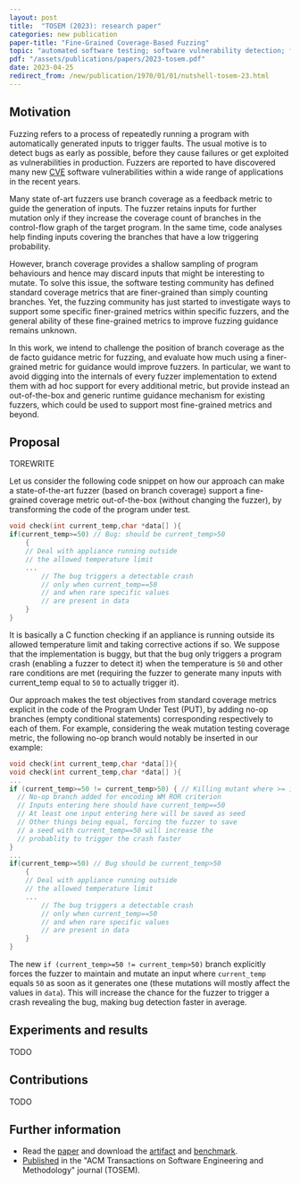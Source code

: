 ```yaml
---
layout: post
title:  "TOSEM (2023): research paper"
categories: new publication
paper-title: "Fine-Grained Coverage-Based Fuzzing"
topic: "automated software testing; software vulnerability detection; fuzzing; code coverage criteria; mutation testing"
pdf: "/assets/publications/papers/2023-tosem.pdf"
date: 2023-04-25
redirect_from: /new/publication/1970/01/01/nutshell-tosem-23.html
---
```


## Motivation

Fuzzing refers to a process of repeatedly running a program with automatically generated inputs to trigger faults. The usual motive is to detect bugs as early as possible, before they cause failures or get exploited as vulnerabilities in production. Fuzzers are reported to have discovered many new [CVE](https://en.wikipedia.org/wiki/Common_Vulnerabilities_and_Exposures) software vulnerabilities within a wide range of applications in the recent years.

 Many state of-art fuzzers use branch coverage as a feedback metric to guide the generation of inputs. The fuzzer retains inputs for further mutation only if they increase the coverage count of branches in the control-flow graph of the target program. In the same time, code analyses help finding inputs covering the branches that have a low triggering probability.
 
 However, branch coverage provides a shallow sampling of program behaviours and hence may discard inputs that might be interesting to mutate. To solve this issue, the software testing community has defined standard coverage metrics that are finer-grained than simply counting branches. Yet, the fuzzing community has just started to investigate ways to support some specific finer-grained metrics within specific fuzzers, and the general ability of these fine-grained metrics to improve fuzzing guidance remains unknown.

In this work, we intend to challenge the position of branch coverage as the de facto guidance metric for fuzzing, and evaluate how much using a finer-grained metric for guidance would improve fuzzers. In particular, we want to avoid digging into the internals of every fuzzer implementation to extend them with ad hoc support for every additional metric, but provide instead an out-of-the-box and generic runtime guidance mechanism for existing fuzzers, which could be used to support most fine-grained metrics and beyond.

## Proposal

TOREWRITE

Let us consider the following code snippet on how our approach can make a state-of-the-art fuzzer (based on branch coverage) support a fine-grained coverage metric out-of-the-box (without changing the fuzzer), by transforming the code of the program under test.
```c
void check(int current_temp,char *data[] ){
if(current_temp>=50) // Bug: should be current_temp>50
    {
    // Deal with appliance running outside
    // the allowed temperature limit
    ...  
        // The bug triggers a detectable crash 
        // only when current_temp==50
        // and when rare specific values
        // are present in data
    }
}
```
It is basically a C function checking if an appliance is running outside its allowed temperature limit and taking corrective actions if so. We suppose that the implementation is buggy, but that the bug only triggers a program crash (enabling a fuzzer to detect it) when the temperature is `50` and other rare conditions are met (requiring the fuzzer to generate many inputs with current_temp equal to `50` to actually trigger it).

Our approach makes the test objectives from standard coverage metrics explicit in the code of the Program Under Test (PUT), by adding no-op branches (empty conditional statements) corresponding respectively to each of them. For example, considering the weak mutation testing coverage metric, the following no-op branch would notably be inserted in our example: 
```c
void check(int current_temp,char *data[]){
void check(int current_temp,char *data[] ){
...
if (current_temp>=50 != current_temp>50) { // Killing mutant where >= is replaced by >
  // No-op branch added for encoding WM ROR criterion
  // Inputs entering here should have current_temp==50
  // At least one input entering here will be saved as seed
  // Other things being equal, forcing the fuzzer to save 
  // a seed with current_temp==50 will increase the 
  // probablity to trigger the crash faster
}
...
if(current_temp>=50) // Bug should be current_temp>50
    {
    // Deal with appliance running outside
    // the allowed temperature limit
    ...  
        // The bug triggers a detectable crash 
        // only when current_temp==50
        // and when rare specific values
        // are present in data
    }
}
```

The new `if (current_temp>=50 != current_temp>50)` branch explicitly forces the fuzzer to maintain and mutate an input where `current_temp` equals `50` as soon as it generates one (these mutations will mostly affect the values in `data`). This will increase the chance for the fuzzer to trigger a crash revealing the bug, making bug detection faster in average.

## Experiments and results

TODO

## Contributions

TODO

## Further information
- Read the [paper](/assets/publications/papers/2023-tosem.pdf) and download the [artifact](https://git.frama-c.com/bnongpoh/cannotate) and [benchmark](https://zenodo.org/record/7275184).
- [Published](https://dl.acm.org/doi/10.1145/3587158) in the "ACM Transactions on Software Engineering and Methodology" journal (TOSEM).



